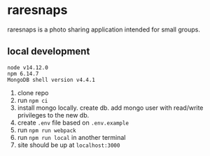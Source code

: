 # raresnaps
raresnaps is a photo sharing application intended for small groups. 

## local development
```
node v14.12.0
npm 6.14.7
MongoDB shell version v4.4.1
```

1. clone repo
2. run `npm ci`
3. install mongo locally.  create db.  add mongo user with read/write privileges to the new db.
4. create `.env` file based on `.env.example`
5. run `npm run webpack`
6. run `npm run local` in another terminal
7. site should be up at `localhost:3000`

